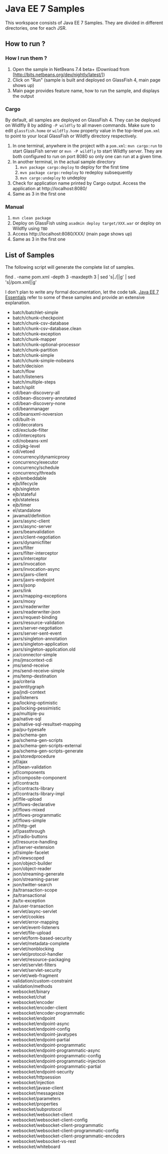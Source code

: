 # Java EE 7 Samples #

This workspace consists of Java EE 7 Samples. They are divided in different directories, one for each JSR.

## How to run ? ##

### How I run them ? ###

1. Open the sample in NetBeans 7.4 beta+ (Download from [http://bits.netbeans.org/dev/nightly/latest/])
2. Click on "Run" (sample is built and deployed on GlassFish 4, main page shows up)
3. Main page provides feature name, how to run the sample, and displays the output

### Cargo ###

By default, all samples are deployed on GlassFish 4. They can be deployed on Widlfly 8 by adding ``-P wildfly`` to all maven commands. Make sure to edit ``glassfish.home`` or ``wildfly.home`` property value in the top-level ``pom.xml`` to point to your local GlassFish or Wildfly directory respectively.

1. In one terminal, anywhere in the project with a ``pom.xml``: ``mvn cargo:run`` to start GlassFish server or ``mvn -P wildfly`` to start Wildfly server. They are both configured to run on port 8080 so only one can run at a given time.
2. In another terminal, in the actual sample directory
    1. ``mvn package cargo:deploy`` to deploy for the first time
    2. ``mvn package cargo:redeploy`` to redeploy subsequently
    3. ``mvn cargo:undeploy`` to undeploy 
3. Check for application name printed by Cargo output. Access the application at http://localhost:8080/<APP-NAME>
4. Same as 3 in the first one

### Manual ###

1. ``mvn clean package``
2. Deploy on GlassFish using ``asadmin deploy target/XXX.war`` or deploy on Wildfly using ``TBD``
3. Access http://localhost:8080/XXX/ (main page shows up)
4. Same as 3 in the first one

## List of Samples ##

The following script will generate the complete list of samples.

find . -name pom.xml -depth 3 -maxdepth 3 | sed 's|\./||g' | sed 's|\/pom.xml||g'

I don't plan to write any formal documentation, let the code talk. [Java EE 7 Essentials](http://www.amazon.com/Java-EE-Essentials-Arun-Gupta/dp/1449370179/) refer to some of these samples and provide an extensive explanation.

+ batch/batchlet-simple
+ batch/chunk-checkpoint
+ batch/chunk-csv-database
+ batch/chunk-csv-database.clean
+ batch/chunk-exception
+ batch/chunk-mapper
+ batch/chunk-optional-processor
+ batch/chunk-partition
+ batch/chunk-simple
+ batch/chunk-simple-nobeans
+ batch/decision
+ batch/flow
+ batch/listeners
+ batch/multiple-steps
+ batch/split
+ cdi/bean-discovery-all
+ cdi/bean-discovery-annotated
+ cdi/bean-discovery-none
+ cdi/beanmanager
+ cdi/beansxml-noversion
+ cdi/built-in
+ cdi/decorators
+ cdi/exclude-filter
+ cdi/interceptors
+ cdi/nobeans-xml
+ cdi/pkg-level
+ cdi/vetoed
+ concurrency/dynamicproxy
+ concurrency/executor
+ concurrency/schedule
+ concurrency/threads
+ ejb/embeddable
+ ejb/lifecycle
+ ejb/singleton
+ ejb/stateful
+ ejb/stateless
+ ejb/timer
+ el/standalone
+ javamail/definition
+ jaxrs/async-client
+ jaxrs/async-server
+ jaxrs/beanvalidation
+ jaxrs/client-negotiation
+ jaxrs/dynamicfilter
+ jaxrs/filter
+ jaxrs/filter-interceptor
+ jaxrs/interceptor
+ jaxrs/invocation
+ jaxrs/invocation-async
+ jaxrs/jaxrs-client
+ jaxrs/jaxrs-endpoint
+ jaxrs/jsonp
+ jaxrs/link
+ jaxrs/mapping-exceptions
+ jaxrs/moxy
+ jaxrs/readerwriter
+ jaxrs/readerwriter-json
+ jaxrs/request-binding
+ jaxrs/resource-validation
+ jaxrs/server-negotiation
+ jaxrs/server-sent-event
+ jaxrs/singleton-annotation
+ jaxrs/singleton-application
+ jaxrs/singleton-application.old
+ jca/connector-simple
+ jms/jmscontext-cdi
+ jms/send-receive
+ jms/send-receive-simple
+ jms/temp-destination
+ jpa/criteria
+ jpa/entitygraph
+ jpa/jndi-context
+ jpa/listeners
+ jpa/locking-optimistic
+ jpa/locking-pessimistic
+ jpa/multiple-pu
+ jpa/native-sql
+ jpa/native-sql-resultset-mapping
+ jpa/pu-typesafe
+ jpa/schema-gen
+ jpa/schema-gen-scripts
+ jpa/schema-gen-scripts-external
+ jpa/schema-gen-scripts-generate
+ jpa/storedprocedure
+ jsf/ajax
+ jsf/bean-validation
+ jsf/components
+ jsf/composite-component
+ jsf/contracts
+ jsf/contracts-library
+ jsf/contracts-library-impl
+ jsf/file-upload
+ jsf/flows-declarative
+ jsf/flows-mixed
+ jsf/flows-programmatic
+ jsf/flows-simple
+ jsf/http-get
+ jsf/passthrough
+ jsf/radio-buttons
+ jsf/resource-handling
+ jsf/server-extension
+ jsf/simple-facelet
+ jsf/viewscoped
+ json/object-builder
+ json/object-reader
+ json/streaming-generate
+ json/streaming-parser
+ json/twitter-search
+ jta/transaction-scope
+ jta/transactional
+ jta/tx-exception
+ jta/user-transaction
+ servlet/async-servlet
+ servlet/cookies
+ servlet/error-mapping
+ servlet/event-listeners
+ servlet/file-upload
+ servlet/form-based-security
+ servlet/metadata-complete
+ servlet/nonblocking
+ servlet/protocol-handler
+ servlet/resource-packaging
+ servlet/servlet-filters
+ servlet/servlet-security
+ servlet/web-fragment
+ validation/custom-constraint
+ validation/methods
+ websocket/binary
+ websocket/chat
+ websocket/encoder
+ websocket/encoder-client
+ websocket/encoder-programmatic
+ websocket/endpoint
+ websocket/endpoint-async
+ websocket/endpoint-config
+ websocket/endpoint-javatypes
+ websocket/endpoint-partial
+ websocket/endpoint-programmatic
+ websocket/endpoint-programmatic-async
+ websocket/endpoint-programmatic-config
+ websocket/endpoint-programmatic-injection
+ websocket/endpoint-programmatic-partial
+ websocket/endpoint-security
+ websocket/httpsession
+ websocket/injection
+ websocket/javase-client
+ websocket/messagesize
+ websocket/parameters
+ websocket/properties
+ websocket/subprotocol
+ websocket/websocket-client
+ websocket/websocket-client-config
+ websocket/websocket-client-programmatic
+ websocket/websocket-client-programmatic-config
+ websocket/websocket-client-programmatic-encoders
+ websocket/websocket-vs-rest
+ websocket/whiteboard
